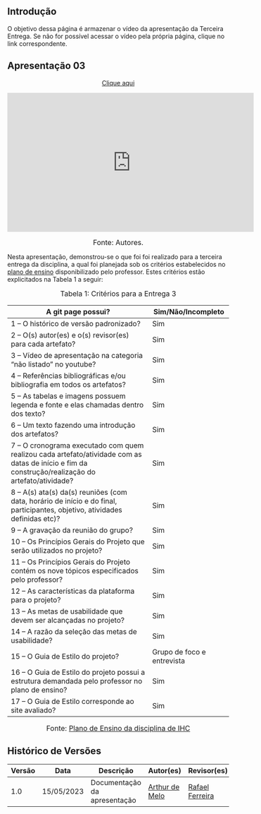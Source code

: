 ## Introdução

O objetivo dessa página é armazenar o vídeo da apresentação da Terceira Entrega. Se não for possível acessar o vídeo pela própria página, clique no link correspondente.

## Apresentação 03
<p style="text-align: center"><a href="https://www.youtube.com/embed/wyeqnRYj5tA" target="blanket">Clique aqui</a></p>

<p style="text-align: center"><iframe width="560" height="315" src="https://www.youtube.com/embed/wyeqnRYj5tA" title="YouTube video player" frameborder="0" allow="accelerometer; autoplay; clipboard-write; encrypted-media; gyroscope; picture-in-picture; web-share" allowfullscreen></iframe></p>

<font size="3"><p style="text-align: center">Fonte: Autores.</p></font>

Nesta apresentação, demonstrou-se o que foi foi realizado para a terceira entrega da disciplina, a qual foi planejada sob os critérios estabelecidos no [plano de ensino](https://aprender3.unb.br/pluginfile.php/2523360/mod_resource/content/33/Plano_de_Ensino%20FIHC%20202301%20Turma%202.pdf) disponibilizado pelo professor. Estes critérios estão explicitados na Tabela 1 a seguir:

<font size="3"><p style="text-align: center">Tabela 1: Critérios para a Entrega 3</p></font>

A git page possui?  | Sim/Não/Incompleto
--------- | ------
1 – O histórico de versão padronizado? | Sim
2 – O(s) autor(es) e o(s) revisor(es) para cada artefato? | Sim
3 – Vídeo de apresentação na categoria “não listado” no youtube? | Sim
4 – Referências bibliográficas e/ou bibliografia em todos os artefatos? | Sim
5 – As tabelas e imagens possuem legenda e fonte e elas chamadas dentro dos texto? | Sim
6 – Um texto fazendo uma introdução dos artefatos? | Sim
7 – O cronograma executado com quem realizou cada artefato/atividade com as datas de início e fim da construção/realização do artefato/atividade? | Sim
8 – A(s) ata(s) da(s) reuniões (com data, horário de início e do final, participantes, objetivo, atividades definidas etc)? | Sim
9 – A gravação da reunião do grupo? | Sim
10 – Os Princípios Gerais do Projeto que serão utilizados no projeto?  | Sim
11 – Os Princípios Gerais do Projeto contém os nove tópicos especificados pelo professor? | Sim
12 – As características da plataforma para o projeto? | Sim
13 – As metas de usabilidade que devem ser alcançadas no projeto? | Sim
14 – A razão da seleção das metas de usabilidade? | Sim
15 – O Guia de Estilo do projeto?  | Grupo de foco e entrevista
16 – O Guia de Estilo do projeto possui a estrutura demandada pelo professor no plano de ensino? | Sim
17 – O Guia de Estilo corresponde ao site avaliado? | Sim


<font size="3"><p style="text-align: center">Fonte: [Plano de Ensino da disciplina de IHC](https://aprender3.unb.br/pluginfile.php/2523360/mod_resource/content/33/Plano_de_Ensino%20FIHC%20202301%20Turma%202.pdf)</p></font>

## Histórico de Versões

Versão  | Data | Descrição | Autor(es) | Revisor(es)
-------- | ------ | ------ | ---------- | ----------
1.0 | 15/05/2023 | Documentação da apresentação | [Arthur de Melo](https://github.com/arthurmlv) | [Rafael Ferreira](https://github.com/RafaelCLG0)
